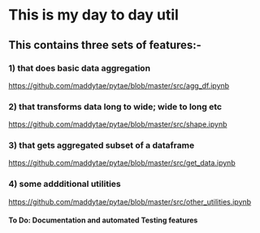 # This is my day to day util



## This contains three sets of features:- 

### 1) that does basic data aggregation
https://github.com/maddytae/pytae/blob/master/src/agg_df.ipynb

### 2) that transforms data long to wide; wide to long etc 
https://github.com/maddytae/pytae/blob/master/src/shape.ipynb

### 3) that gets aggregated subset of a dataframe 
https://github.com/maddytae/pytae/blob/master/src/get_data.ipynb

### 4) some addditional utilities
https://github.com/maddytae/pytae/blob/master/src/other_utilities.ipynb

#### To Do: Documentation and automated Testing features


